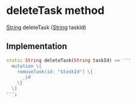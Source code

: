 


# deleteTask method








[String](https://api.flutter.dev/flutter/dart-core/String-class.html) deleteTask
([String](https://api.flutter.dev/flutter/dart-core/String-class.html) taskId)








## Implementation

```dart
static String deleteTask(String taskId) => '''
  mutation \{
    removeTask(id: "$taskId") \{
      _id
    \}
  \}
''';
```







